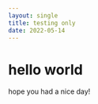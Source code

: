 ```yaml
---
layout: single
title: testing only
date: 2022-05-14
---
```


# hello world
hope you had a nice day!
